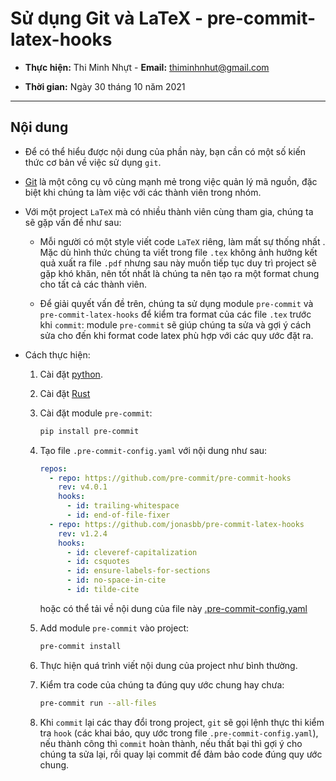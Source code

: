 # Sử dụng Git và LaTeX - pre-commit-latex-hooks

- **Thực hiện:** Thi Minh Nhựt - **Email:** thiminhnhut@gmail.com

- **Thời gian:** Ngày 30 tháng 10 năm 2021

---

## Nội dung

- Để có thể hiểu được nội dung của phần này, bạn cần có một số kiến thức cơ bản
  về việc sử dụng `git`.

- [Git](https://git-scm.com/) là một công cụ vô cùng mạnh mẻ trong việc quản lý
  mã nguồn, đặc biệt khi chúng ta làm việc với các thành viên trong nhóm.

- Với một project `LaTeX` mà có nhiều thành viên cùng tham gia, chúng ta sẽ gặp
  vấn đề như sau:

  - Mỗi người có một style viết code `LaTeX` riêng, làm mất sự thống nhất
    . Mặc dù hình thức chúng ta viết trong file `.tex` không ảnh hưởng kết quả
    xuất ra file `.pdf` nhưng sau này muốn tiếp tục duy trì project sẽ gặp khó khăn,
    nên tốt nhất là chúng ta nên tạo ra một format chung cho tất cả các thành viên.

  - Để giải quyết vấn đề trên, chúng ta sử dụng module `pre-commit` và
    `pre-commit-latex-hooks` để kiểm tra format của các file `.tex` trước khi
    `commit`: module `pre-commit` sẽ giúp chúng ta sửa và gợi ý cách sửa cho đến
    khi format code latex phù hợp với các quy ước đặt ra.

- Cách thực hiện:

  1. Cài đặt [python](https://www.python.org/downloads/).

  1. Cài đặt [Rust](https://www.rust-lang.org/tools/install)

  1. Cài đặt module `pre-commit`:

     ```bash
     pip install pre-commit
     ```

  1. Tạo file `.pre-commit-config.yaml` với nội dung như sau:

     ```yaml
     repos:
       - repo: https://github.com/pre-commit/pre-commit-hooks
         rev: v4.0.1
         hooks:
           - id: trailing-whitespace
           - id: end-of-file-fixer
       - repo: https://github.com/jonasbb/pre-commit-latex-hooks
         rev: v1.2.4
         hooks:
           - id: cleveref-capitalization
           - id: csquotes
           - id: ensure-labels-for-sections
           - id: no-space-in-cite
           - id: tilde-cite
     ```

     hoặc có thể tải về nội dung của file này [.pre-commit-config.yaml](https://github.com/thiminhnhut/latex/blob/master/latex-and-git/.pre-commit-config.yaml)

  1. Add module `pre-commit` vào project:

     ```bash
     pre-commit install
     ```

  1. Thực hiện quá trình viết nội dung của project như bình thường.

  1. Kiểm tra code của chúng ta đúng quy ước chung hay chưa:

     ```bash
     pre-commit run --all-files
     ```

  1. Khi `commit` lại các thay đổi trong project, `git` sẽ gọi lệnh thực thi
     kiểm tra `hook` (các khai báo, quy ước trong file `.pre-commit-config.yaml`),
     nếu thành công thì `commit` hoàn thành, nếu thất bại thì gợi ý cho chúng ta
     sửa lại, rồi quay lại commit để đảm bảo code đúng quy ước chung.
